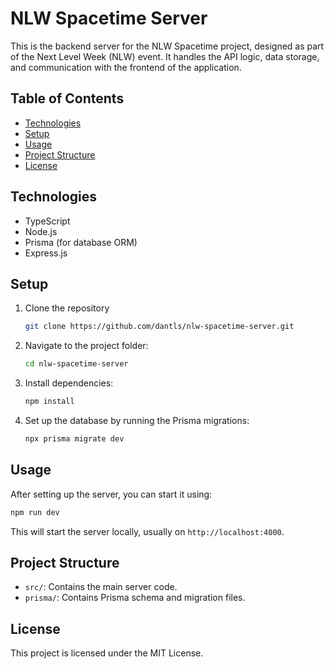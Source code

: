 # NLW Spacetime Server

This is the backend server for the NLW Spacetime project, designed as part of the Next Level Week (NLW) event. It handles the API logic, data storage, and communication with the frontend of the application.

## Table of Contents
- [Technologies](#technologies)
- [Setup](#setup)
- [Usage](#usage)
- [Project Structure](#project-structure)
- [License](#license)

## Technologies
- TypeScript
- Node.js
- Prisma (for database ORM)
- Express.js

## Setup
1. Clone the repository
   ```bash
   git clone https://github.com/dantls/nlw-spacetime-server.git
   ```
2. Navigate to the project folder:
   ```bash
   cd nlw-spacetime-server
   ```
3. Install dependencies:
   ```bash
   npm install
   ```
4. Set up the database by running the Prisma migrations:
   ```bash
   npx prisma migrate dev
   ```

## Usage
After setting up the server, you can start it using:
```bash
npm run dev
```
This will start the server locally, usually on `http://localhost:4000`.

## Project Structure
- `src/`: Contains the main server code.
- `prisma/`: Contains Prisma schema and migration files.

## License
This project is licensed under the MIT License.
